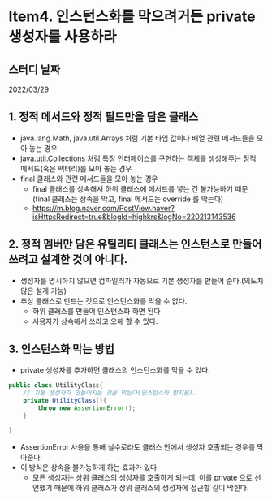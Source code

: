 # Item4. 인스턴스화를 막으려거든 private 생성자를 사용하라

## 스터디 날짜
2022/03/29

## 1. 정적 메서드와 정적 필드만을 담은 클래스
- java.lang.Math, java.util.Arrays 처럼 기본 타입 값이나 배열 관련 메서드들을 모아 놓는 경우
- java.util.Collections 처럼 특정 인터페이스를 구현하는 객체를 생성해주는 정적 메서드(혹은 팩터리)를 모아 놓는 경우
- final 클래스와 관련 메서드들을 모아 놓는 경우
  - final 클래스를 상속해서 하위 클래스에 메서드를 넣는 건 불가능하기 때문(final 클래스는 상속을 막고, final 메서드는 override 를 막는다)
  - https://m.blog.naver.com/PostView.naver?isHttpsRedirect=true&blogId=highkrs&logNo=220213143536

## 2. 정적 멤버만 담은 유틸리티 클래스는 인스턴스로 만들어 쓰려고 설계한 것이 아니다. 
- 생성자를 명시하지 않으면 컴파일러가 자동으로 기본 생성자를 만들어 준다.(의도치 않은 설계 가능)
- 추상 클래스로 만드는 것으로 인스턴스화를 막을 수 없다.
  - 하위 클래스를 만들어 인스턴스화 하면 된다
  - 사용자가 상속해서 쓰라고 오해 할 수 있다.

## 3. 인스턴스화 막는 방법
- private 생성자를 추가하면 클래스의 인스턴스화를 막을 수 있다.
```java
public class UtilityClass{
    // 기본 생성자가 만들어지는 것을 막는다(인스턴스화 방지용).
    private UtilityClass(){
        throw new AssertionError();
    }

}
```
- AssertionError 사용을 통해 실수로라도 클래스 안에서 생성자 호출되는 경우를 막아준다.
- 이 방식은 상속을 불가능하게 하는 효과가 있다.
  - 모든 생성자는 상위 클래스의 생성자를 호출하게 되는데, 이를 private 으로 선언했기 때문에 하위 클래스가 상위 클래스의 생성자에 접근할 길이 막힌다.
